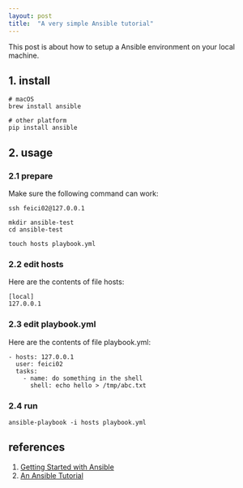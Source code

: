 ```yaml
---
layout: post
title:  "A very simple Ansible tutorial"
---
```


This post is about how to setup a Ansible environment on your local machine.

## 1. install

```
# macOS
brew install ansible

# other platform
pip install ansible
```

## 2. usage

### 2.1 prepare

Make sure the following command can work:
```
ssh feici02@127.0.0.1
```

```
mkdir ansible-test
cd ansible-test

touch hosts playbook.yml
```

### 2.2 edit hosts

Here are the contents of file hosts:
```
[local]
127.0.0.1
```

### 2.3 edit playbook.yml

Here are the contents of file playbook.yml:
```
- hosts: 127.0.0.1
  user: feici02
  tasks:
    - name: do something in the shell
      shell: echo hello > /tmp/abc.txt
```

### 2.4 run

```
ansible-playbook -i hosts playbook.yml
```

## references
1. [Getting Started with Ansible](https://www.linode.com/docs/applications/configuration-management/getting-started-with-ansible)
1. [An Ansible Tutorial](https://serversforhackers.com/an-ansible-tutorial)
